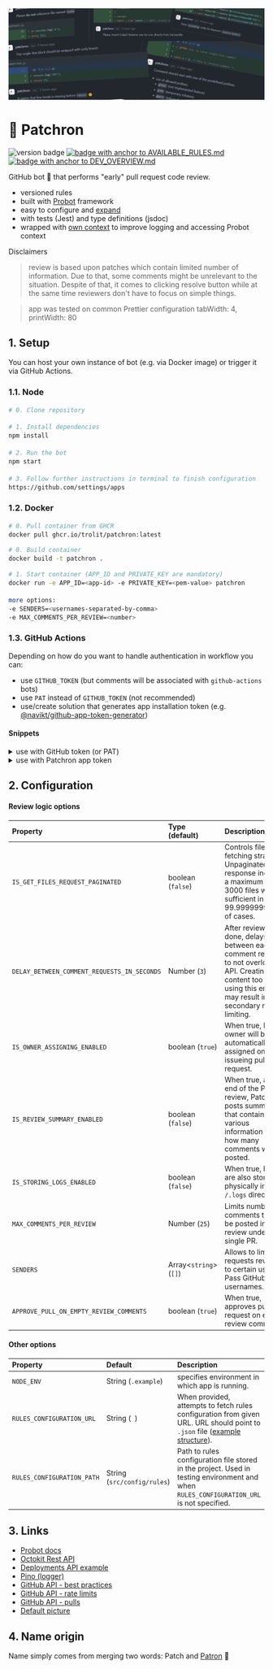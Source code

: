 <img src="./.github/images/banner.png" alt="banner image">

# 🐶 Patchron

<p>

<img src="https://img.shields.io/github/package-json/v/trolit/Patchron?color=ffa06b" alt="version badge"/>
<a href="./.github/AVAILABLE_RULES.md" target="_blank">
    <img src="https://img.shields.io/badge/--%3E%20List%20of%20available%20rules%20%3C---65f9a0" alt="badge with anchor to AVAILABLE_RULES.md"/>
</a> <a href="./.github/DEV_OVERVIEW.md" target="_blank">
    <img src="https://img.shields.io/badge/--%3E%20For%20Developer%20%3C---a175e8" alt="badge with anchor to DEV_OVERVIEW.md "/>
</a>
</p>

<p align="justify">
GitHub bot 🤖 that performs "early" pull request code review. 
</p>

-   versioned rules
-   built with [Probot](https://probot.github.io/docs/) framework
-   easy to configure and [expand](./.github/DEV_OVERVIEW.md)
-   with tests (Jest) and type definitions (jsdoc)
-   wrapped with [own context](./src/builders/PatchronContext.js) to improve logging and accessing Probot context

Disclaimers

> review is based upon patches which contain limited number of information. Due to that, some comments might be unrelevant to the situation. Despite of that, it comes to clicking resolve button while at the same time reviewers don't have to focus on simple things.

> app was tested on common Prettier configuration tabWidth: 4, printWidth: 80

## 1. Setup

You can host your own instance of bot (e.g. via Docker image) or trigger it via GitHub Actions.

### 1.1. Node

```sh
# 0. Clone repository

# 1. Install dependencies
npm install

# 2. Run the bot
npm start

# 3. Follow further instructions in terminal to finish configuration
https://github.com/settings/apps

```

### 1.2. Docker

```sh
# 0. Pull container from GHCR
docker pull ghcr.io/trolit/patchron:latest
```

```sh
# 0. Build container
docker build -t patchron .
```

```sh
# 1. Start container (APP_ID and PRIVATE_KEY are mandatory)
docker run -e APP_ID=<app-id> -e PRIVATE_KEY=<pem-value> patchron

more options:
-e SENDERS=<usernames-separated-by-comma>
-e MAX_COMMENTS_PER_REVIEW=<number>
```

### 1.3. GitHub Actions

Depending on how do you want to handle authentication in workflow you can:

-   use `GITHUB_TOKEN` (but comments will be associated with `github-actions` bots)
-   use `PAT` instead of `GITHUB_TOKEN` (not recommended)
-   use/create solution that generates app installation token (e.g. [@navikt/github-app-token-generator](https://github.com/navikt/github-app-token-generator))

#### Snippets

<details>
<summary>use with GitHub token (or PAT)</summary>

Use following snippet to add `PR review` workflow in your repository.

```yml
name: Review PR

on:
    pull_request:
        types:
            - opened

jobs:
    reviewOpenedPull:
        runs-on: ubuntu-latest
        steps:
            - uses: actions/checkout@v3
              with:
                  repository: 'trolit/Patchron'
                  ref: 'v1.2.2'

            - run: npm ci --only=production

            - run: npm start
              env:
                  GITHUB_TOKEN: ${{ secrets.GITHUB_TOKEN }} # or secrets.PAT
                  NODE_ENV: 'production'
                  # available options: https://github.com/trolit/Patchron#2-configuration
```

</details>

<details>
<summary>use with Patchron app token</summary>

-   Install app via marketplace https://github.com/apps/patchron
-   Configure repository access (repository that you want to be reviewed should be accessible by app).
-   Generate `PRIVATE_KEY`
-   Add `APP_ID` and `PRIVATE_KEY` secrets to repository
-   Use following snippet to add `PR Review` workflow in your repository.

```yml
name: Review PR

on:
    pull_request:
        types:
            - opened

jobs:
    reviewOpenedPull:
        runs-on: ubuntu-latest
        steps:
            - uses: navikt/github-app-token-generator@v1
              id: get-token
              with:
                  private-key: ${{ secrets.PRIVATE_KEY }}
                  app-id: ${{ secrets.APP_ID }}

            - uses: actions/checkout@v3
              with:
                  repository: 'trolit/Patchron'
                  ref: 'v1.2.2'

            - run: npm ci --only=production

            - run: npm start
              env:
                  GITHUB_TOKEN: ${{ steps.get-token.outputs.token }}
                  NODE_ENV: 'production'
                  # available options: https://github.com/trolit/Patchron#2-configuration
```

</details>

## 2. Configuration

#### Review logic options

| Property                                    | Type (default)               | Description                                                                                                                                                                 |
| :------------------------------------------ | :--------------------------- | :-------------------------------------------------------------------------------------------------------------------------------------------------------------------------- |
| `IS_GET_FILES_REQUEST_PAGINATED`            | boolean (`false`)            | Controls files fetching strategy. Unpaginated response includes a maximum of 3000 files which is sufficient in 99.9999999999% of cases.                                     |
| `DELAY_BETWEEN_COMMENT_REQUESTS_IN_SECONDS` | Number (`3`)                 | After review is done, delays time between each comment request to not overload API. Creating content too quickly using this endpoint may result in secondary rate limiting. |
| `IS_OWNER_ASSIGNING_ENABLED`                | boolean (`true`)             | When true, PR owner will be automatically assigned on issueing pull request.                                                                                                |
| `IS_REVIEW_SUMMARY_ENABLED`                 | boolean (`false`)            | When true, at the end of the PR review, Patchron posts summary that contains various information e.g. how many comments were posted.                                        |
| `IS_STORING_LOGS_ENABLED`                   | boolean (`false`)            | When true, logs are also stored physically in `/.logs` directory.                                                                                                           |
| `MAX_COMMENTS_PER_REVIEW`                   | Number (`25`)                | Limits number of comments that can be posted in single review under single PR.                                                                                              |
| `SENDERS`                                   | Array&lt;`string`&gt; (`[]`) | Allows to limit pull requests reviews to certain users. Pass GitHub usernames.                                                                                              |
| `APPROVE_PULL_ON_EMPTY_REVIEW_COMMENTS`     | boolean (`true`)             | When true, approves pull request on empty review comments.                                                                                                                  |

#### Other options

| Property                   | Default                     | Description                                                                                                                                           |
| :------------------------- | :-------------------------- | :---------------------------------------------------------------------------------------------------------------------------------------------------- |
| `NODE_ENV`                 | String (`.example`)         | specifies environment in which app is running.                                                                                                        |
| `RULES_CONFIGURATION_URL`  | String (` `)                | When provided, attempts to fetch rules configuration from given URL. URL should point to `.json` file ([example structure](./src/config/rules.json)). |
| `RULES_CONFIGURATION_PATH` | String (`src/config/rules`) | Path to rules configuration file stored in the project. Used in testing environment and when `RULES_CONFIGURATION_URL` is not specified.              |

## 3. Links

-   [Probot docs](https://probot.github.io/docs/)
-   [Octokit Rest API](https://octokit.github.io/rest.js)
-   [Deployments API example](https://developer.github.com/v3/repos/deployments/)
-   [Pino (logger)](https://getpino.io/#/)
-   [GitHub API - best practices](https://docs.github.com/en/rest/guides/best-practices-for-integrators)
-   [GitHub API - rate limits](https://docs.github.com/en/developers/apps/building-github-apps/rate-limits-for-github-apps)
-   [GitHub API - pulls](https://docs.github.com/en/rest/reference/pulls)
-   [Default picture](https://pixabay.com/vectors/dog-pet-hound-black-eye-animal-151123/)

## 4. Name origin

Name simply comes from merging two words: Patch and [Patron](<https://en.wikipedia.org/wiki/Patron_(dog)>) 🐶
